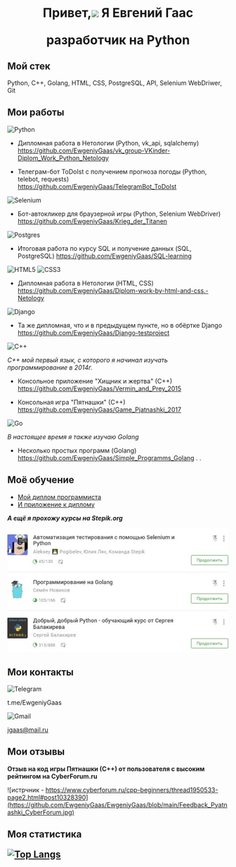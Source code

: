 <h1 align="center">Привет,<img src="https://github.com/blackcater/blackcater/raw/main/images/Hi.gif" height="24"> Я Евгений Гаас

разработчик на Python</h1>

<h2>Мой стек</h2>

Python, C++, Golang, HTML, CSS, PostgreSQL, API, Selenium WebDriwer, Git

<h2>Мои работы</h2>

![Python](https://img.shields.io/badge/python-3670A0?style=for-the-badge&logo=python&logoColor=ffdd54)

* Дипломная работа в Нетологии (Python, vk_api, sqlalchemy) https://github.com/EwgeniyGaas/vk_group-VKinder-Diplom_Work_Python_Netology

* Телеграм-бот ToDoIst c получением прогноза погоды (Python, telebot, requests) https://github.com/EwgeniyGaas/TelegramBot_ToDoIst

![Selenium](https://img.shields.io/badge/-selenium-%43B02A?style=for-the-badge&logo=selenium&logoColor=white)

* Бот-автокликер для браузерной игры (Python, Selenium WebDriver) https://github.com/EwgeniyGaas/Krieg_der_Titanen

![Postgres](https://img.shields.io/badge/postgres-%23316192.svg?style=for-the-badge&logo=postgresql&logoColor=white)

* Итоговая работа по курсу SQL и получение данных (SQL, PostgreSQL) https://github.com/EwgeniyGaas/SQL-learning

![HTML5](https://img.shields.io/badge/html5-%23E34F26.svg?style=for-the-badge&logo=html5&logoColor=white)
![CSS3](https://img.shields.io/badge/css3-%231572B6.svg?style=for-the-badge&logo=css3&logoColor=white)

* Дипломная работа в Нетологии (HTML, CSS) https://github.com/EwgeniyGaas/Diplom-work-by-html-and-css.-Netology

![Django](https://img.shields.io/badge/django-%23092E20.svg?style=for-the-badge&logo=django&logoColor=white)

* Та же дипломная, что и в предыдущем пункте, но в обёртке Django https://github.com/EwgeniyGaas/Django-testproject

![C++](https://img.shields.io/badge/c++-%2300599C.svg?style=for-the-badge&logo=c%2B%2B&logoColor=white)

*С++ мой первый язык, с которого я начинал изучать программирование в 2014г.*

* Консольное приложение "Хищник и жертва" (С++) https://github.com/EwgeniyGaas/Vermin_and_Prey_2015

* Консольная игра "Пятнашки" (С++) https://github.com/EwgeniyGaas/Game_Pjatnashki_2017

![Go](https://img.shields.io/badge/go-%2300ADD8.svg?style=for-the-badge&logo=go&logoColor=white)

*В настоящее время я также изучаю Golang*

* Несколько простых программ (Golang) https://github.com/EwgeniyGaas/Simple_Programms_Golang
.
.
<h2>Моё обучение</h2>

* [Мой диплом программиста](https://github.com/EwgeniyGaas/EwgeniyGaas/blob/main/Diplom_Pyhon_Programmer.jpg)
* [И приложение к диплому](https://github.com/EwgeniyGaas/EwgeniyGaas/blob/main/Diploma_Supplement.jpg)

***А ещё я прохожу курсы на Stepik.org***

<img src="https://raw.githubusercontent.com/EwgeniyGaas/EwgeniyGaas/main/Stepik.org.jpg" alt>

<h2>Мои контакты</h2>

![Telegram](https://img.shields.io/badge/Telegram-2CA5E0?style=for-the-badge&logo=telegram&logoColor=white)

t.me/EwgeniyGaas

![Gmail](https://img.shields.io/badge/Gmail-D14836?style=for-the-badge&logo=gmail&logoColor=white)

jgaas@mail.ru

<h2>Мои отзывы</h2>

**Отзыв на код игры Пятнашки (С++) от пользователя с высоким рейтингом на CyberForum.ru**

![истрчник - https://www.cyberforum.ru/cpp-beginners/thread1950533-page2.html#post10328390](https://github.com/EwgeniyGaas/EwgeniyGaas/blob/main/Feedback_Pyatnashki_CyberForum.jpg)

<h2>Моя статистика</2>

<!---Для подробной версии-->
[![Top Langs](https://github-readme-stats.vercel.app/api/top-langs/?username=EwgeniyGaas)](https://github.com/anuraghazra/github-readme-stats)



<!---Для компактной версии-->
<!---[![Top Langs](https://github-readme-stats.vercel.app/api/top-langs/?username=EwgeniyGaas&layout=compact)](https://github.com/anuraghazra/github-readme-stats)--->
<!---codewars-->
<!---[![codewars](https://www.codewars.com/users/JGS/badges/large)](https://www.codewars.com/users/JGS)-->
<!---LeetCode-->
<!---[![KnlnKS's LeetCode stats](https://leetcode-stats-six.vercel.app/api?username=EwgeniyGaas)](https://github.com/KnlnKS/leetcode-stats)-->

